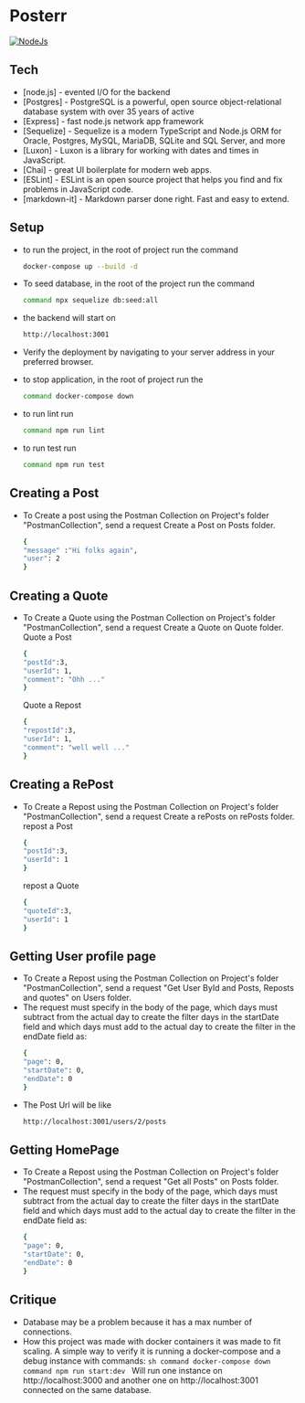 # Posterr

[![NodeJs](https://upload.wikimedia.org/wikipedia/commons/thumb/d/d9/Node.js_logo.svg/220px-Node.js_logo.svg.png)](https://nodejs.org/en/)

## Tech

- [node.js] - evented I/O for the backend
- [Postgres] - PostgreSQL is a powerful, open source object-relational database system with over 35 years of active
- [Express] - fast node.js network app framework
- [Sequelize] - Sequelize is a modern TypeScript and Node.js ORM for Oracle, Postgres, MySQL, MariaDB, SQLite and SQL Server, and more
- [Luxon] - Luxon is a library for working with dates and times in JavaScript.
- [Chai] - great UI boilerplate for modern web apps.
- [ESLint] - ESLint is an open source project that helps you find and fix problems in JavaScript code.
- [markdown-it] - Markdown parser done right. Fast and easy to extend.

## Setup

- to run the project, in the root of project run the command
  ```sh
  docker-compose up --build -d
  ```
- To seed database, in the root of the project run the command
  ```sh
  command npx sequelize db:seed:all
  ```
- the backend will start on
  ```sh
  http://localhost:3001
  ```
- Verify the deployment by navigating to your server address in
  your preferred browser.

- to stop application, in the root of project run the
  ```sh
  command docker-compose down
  ```
- to run lint run
  ```sh
  command npm run lint
  ```
- to run test run
  ```sh
  command npm run test
  ```

## Creating a Post

- To Create a post using the Postman Collection on Project's folder "PostmanCollection", send a request Create a Post on Posts folder.
  ```sh
  {
  "message" :"Hi folks again",
  "user": 2
  }
  ```

## Creating a Quote

- To Create a Quote using the Postman Collection on Project's folder "PostmanCollection", send a request Create a Quote on Quote folder.
  Quote a Post
  ```sh
  {
  "postId":3,
  "userId": 1,
  "comment": "Ohh ..."
  }
  ```
  Quote a Repost
  ```sh
  {
  "repostId":3,
  "userId": 1,
  "comment": "well well ..."
  }
  ```

## Creating a RePost

- To Create a Repost using the Postman Collection on Project's folder "PostmanCollection", send a request Create a rePosts on rePosts folder.
  repost a Post
  ```sh
  {
  "postId":3,
  "userId": 1
  }
  ```
  repost a Quote
  ```sh
  {
  "quoteId":3,
  "userId": 1
  }
  ```

## Getting User profile page

- To Create a Repost using the Postman Collection on Project's folder "PostmanCollection", send a request "Get User ById and Posts, Reposts and quotes" on Users folder.
- The request must specify in the body of the page, which days must subtract from the actual day to create the filter days in the startDate field and which days must add to the actual day to create the filter in the endDate field as:
  ```sh
  {
  "page": 0,
  "startDate": 0,
  "endDate": 0
  }
  ```
- The Post Url will be like
  ```sh
  http://localhost:3001/users/2/posts
  ```

## Getting HomePage

- To Create a Repost using the Postman Collection on Project's folder "PostmanCollection", send a request "Get all Posts" on Posts folder.
- The request must specify in the body of the page, which days must subtract from the actual day to create the filter days in the startDate field and which days must add to the actual day to create the filter in the endDate field as:
  ```sh
  {
  "page": 0,
  "startDate": 0,
  "endDate": 0
  }
  ```

## Critique

- Database may be a problem because it has a max number of connections.
- How this project was made with docker containers it was made to fit scaling. A simple way to verify it is running a docker-compose and a debug instance with commands:
  `sh
  command docker-compose down
  command npm run start:dev
  `
  Will run one instance on http://localhost:3000 and another one on http://localhost:3001 connected on the same database.
